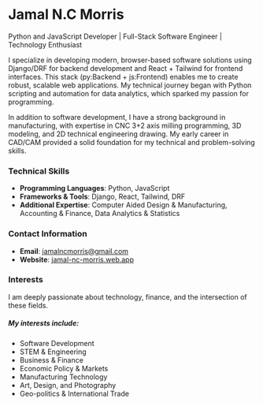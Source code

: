# Jamal N.C Morris

Python and JavaScript Developer | Full-Stack Software Engineer | Technology Enthusiast 

I specialize in developing modern, browser-based software solutions using Django/DRF for backend development and React + Tailwind for frontend interfaces. This stack (py:Backend + js:Frontend) enables me to create robust, scalable web applications. My technical journey began with Python scripting and automation for data analytics, which sparked my passion for programming. 

In addition to software development, I have a strong background in manufacturing, with expertise in CNC 3+2 axis milling programming, 3D modeling, and 2D technical engineering drawing. My early career in CAD/CAM provided a solid foundation for my technical and problem-solving skills. 

### Technical Skills
- **Programming Languages**: Python, JavaScript
- **Frameworks & Tools**: Django, React, Tailwind, DRF
- **Additional Expertise**: Computer Aided Design & Manufacturing, Accounting & Finance, Data Analytics & Statistics

### Contact Information
- **Email**: jamalncmorris@gmail.com
- **Website**: [jamal-nc-morris.web.app](http://jamal-nc-morris.web.app)

### Interests
I am deeply passionate about technology, finance, and the intersection of these fields. 
##### My interests include:
- Software Development 
- STEM & Engineering 
- Business & Finance 
- Economic Policy & Markets 
- Manufacturing Technology 
- Art, Design, and Photography 
- Geo-politics & International Trade 
